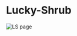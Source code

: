 ﻿# Lucky-Shrub


![LS page](https://github.com/sdn118/Lucky-Shrub/assets/110340860/59418bfb-a152-4479-900c-9d1e0ad679e3)
